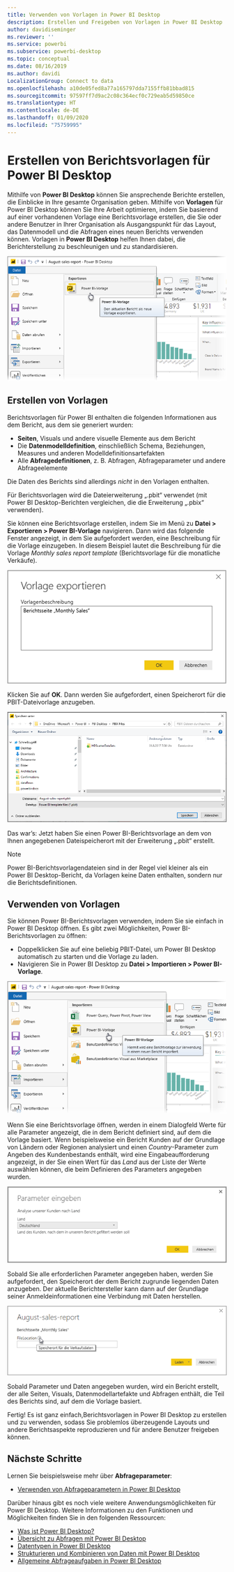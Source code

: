 ```yaml
---
title: Verwenden von Vorlagen in Power BI Desktop
description: Erstellen und Freigeben von Vorlagen in Power BI Desktop
author: davidiseminger
ms.reviewer: ''
ms.service: powerbi
ms.subservice: powerbi-desktop
ms.topic: conceptual
ms.date: 08/16/2019
ms.author: davidi
LocalizationGroup: Connect to data
ms.openlocfilehash: a10de05fed8a77a165797dda7155ffb81bbad815
ms.sourcegitcommit: 97597ff7d9ac2c08c364ecf0c729eab5d59850ce
ms.translationtype: HT
ms.contentlocale: de-DE
ms.lasthandoff: 01/09/2020
ms.locfileid: "75759995"
---
```

# <a name="create-report-templates-for-power-bi-desktop"></a>Erstellen von Berichtsvorlagen für Power BI Desktop

Mithilfe von **Power BI Desktop** können Sie ansprechende Berichte erstellen, die Einblicke in Ihre gesamte Organisation geben. Mithilfe von **Vorlagen** für Power BI Desktop können Sie Ihre Arbeit optimieren, indem Sie basierend auf einer vorhandenen Vorlage eine Berichtsvorlage erstellen, die Sie oder andere Benutzer in Ihrer Organisation als Ausgangspunkt für das Layout, das Datenmodell und die Abfragen eines neuen Berichts verwenden können. Vorlagen in **Power BI Desktop** helfen Ihnen dabei, die Berichterstellung zu beschleunigen und zu standardisieren.

![Exportieren eines Berichts als Vorlage](media/desktop-templates/desktop-templates-01.png)

## <a name="creating-templates"></a>Erstellen von Vorlagen

Berichtsvorlagen für Power BI enthalten die folgenden Informationen aus dem Bericht, aus dem sie generiert wurden:

* **Seiten**, Visuals und andere visuelle Elemente aus dem Bericht
* Die **Datenmodelldefinition**, einschließlich Schema, Beziehungen, Measures und anderen Modelldefinitionsartefakten
* Alle **Abfragedefinitionen**, z. B. Abfragen, Abfrageparameter und andere Abfrageelemente

Die Daten des Berichts sind allerdings *nicht* in den Vorlagen enthalten. 

Für Berichtsvorlagen wird die Dateierweiterung „.pbit“ verwendet (mit Power BI Desktop-Berichten vergleichen, die die Erweiterung „.pbix“ verwenden). 

Sie können eine Berichtsvorlage erstellen, indem Sie im Menü zu **Datei > Exportieren > Power BI-Vorlage** navigieren. Dann wird das folgende Fenster angezeigt, in dem Sie aufgefordert werden, eine Beschreibung für die Vorlage einzugeben. In diesem Beispiel lautet die Beschreibung für die Vorlage *Monthly sales report template* (Berichtsvorlage für die monatliche Verkäufe).

![Dialogfeld zur Beschreibung zum Exportieren einer Vorlage](media/desktop-templates/desktop-templates-02.png)

Klicken Sie auf **OK**. Dann werden Sie aufgefordert, einen Speicherort für die PBIT-Dateivorlage anzugeben.

![Speicherort für die Vorlage](media/desktop-templates/desktop-templates-03.png)

Das war’s: Jetzt haben Sie einen Power BI-Berichtsvorlage an dem von Ihnen angegebenen Dateispeicherort mit der Erweiterung „.pbit“ erstellt.

> [!NOTE]
> Power BI-Berichtsvorlagendateien sind in der Regel viel kleiner als ein Power BI Desktop-Bericht, da Vorlagen keine Daten enthalten, sondern nur die Berichtsdefinitionen. 

## <a name="using-templates"></a>Verwenden von Vorlagen

Sie können Power BI-Berichtsvorlagen verwenden, indem Sie sie einfach in Power BI Desktop öffnen. Es gibt zwei Möglichkeiten, Power BI-Berichtsvorlagen zu öffnen:

* Doppelklicken Sie auf eine beliebig PBIT-Datei, um Power BI Desktop automatisch zu starten und die Vorlage zu laden.
* Navigieren Sie in Power BI Desktop zu **Datei > Importieren > Power BI-Vorlage**.

![Vorlage importieren](media/desktop-templates/desktop-templates-04.png)

Wenn Sie eine Berichtsvorlage öffnen, werden in einem Dialogfeld Werte für alle Parameter angezeigt, die in dem Bericht definiert sind, auf dem die Vorlage basiert. Wenn beispielsweise ein Bericht Kunden auf der Grundlage von Ländern oder Regionen analysiert und einen *Country*-Parameter zum Angeben des Kundenbestands enthält, wird eine Eingabeaufforderung angezeigt, in der Sie einen Wert für das *Land* aus der Liste der Werte auswählen können, die beim Definieren des Parameters angegeben wurden. 

![Parameter für eine Vorlage angeben](media/desktop-templates/desktop-templates-05a.png)

Sobald Sie alle erforderlichen Parameter angegeben haben, werden Sie aufgefordert, den Speicherort der dem Bericht zugrunde liegenden Daten anzugeben. Der aktuelle Berichtersteller kann dann auf der Grundlage seiner Anmeldeinformationen eine Verbindung mit Daten herstellen.

![Datenspeicherort für eine Vorlage angeben](media/desktop-templates/desktop-templates-05.png)

Sobald Parameter und Daten angegeben wurden, wird ein Bericht erstellt, der alle Seiten, Visuals, Datenmodellartefakte und Abfragen enthält, die Teil des Berichts sind, auf dem die Vorlage basiert. 

Fertig! Es ist ganz einfach,Berichtsvorlagen in Power BI Desktop zu erstellen und zu verwenden, sodass Sie problemlos überzeugende Layouts und andere Berichtsaspekte reproduzieren und für andere Benutzer freigeben können.

## <a name="next-steps"></a>Nächste Schritte
Lernen Sie beispielsweise mehr über **Abfrageparameter**:
* [Verwenden von Abfrageparametern in Power BI Desktop](https://docs.microsoft.com/power-query/power-query-query-parameters)

Darüber hinaus gibt es noch viele weitere Anwendungsmöglichkeiten für Power BI Desktop. Weitere Informationen zu den Funktionen und Möglichkeiten finden Sie in den folgenden Ressourcen:

* [Was ist Power BI Desktop?](desktop-what-is-desktop.md)
* [Übersicht zu Abfragen mit Power BI Desktop](desktop-query-overview.md)
* [Datentypen in Power BI Desktop](desktop-data-types.md)
* [Strukturieren und Kombinieren von Daten mit Power BI Desktop](desktop-shape-and-combine-data.md)
* [Allgemeine Abfrageaufgaben in Power BI Desktop](desktop-common-query-tasks.md)    
